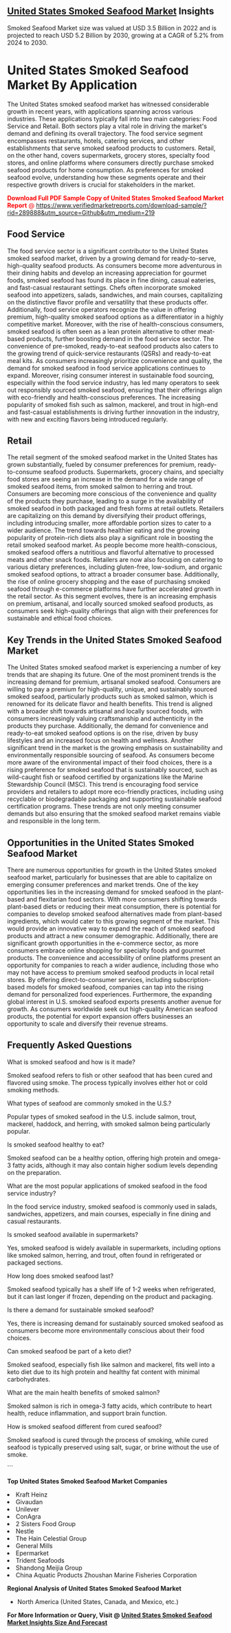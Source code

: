 <h2><a href="https://www.verifiedmarketreports.com/download-sample/?rid=289888&amp;utm_source=Github&amp;utm_medium=219" target="_blank">United States Smoked Seafood Market</a> Insights</h2><p>Smoked Seafood Market size was valued at USD 3.5 Billion in 2022 and is projected to reach USD 5.2 Billion by 2030, growing at a CAGR of 5.2% from 2024 to 2030.</p><p> <h1>United States Smoked Seafood Market By Application</h1> <p>The United States smoked seafood market has witnessed considerable growth in recent years, with applications spanning across various industries. These applications typically fall into two main categories: Food Service and Retail. Both sectors play a vital role in driving the market's demand and defining its overall trajectory. The food service segment encompasses restaurants, hotels, catering services, and other establishments that serve smoked seafood products to customers. Retail, on the other hand, covers supermarkets, grocery stores, specialty food stores, and online platforms where consumers directly purchase smoked seafood products for home consumption. As preferences for smoked seafood evolve, understanding how these segments operate and their respective growth drivers is crucial for stakeholders in the market. <p><span class=""><span style="color: #ff0000;"><strong>Download Full PDF Sample Copy of United States Smoked Seafood Market Report</strong> @ </span><a href="https://www.verifiedmarketreports.com/download-sample/?rid=289888&amp;utm_source=Github&amp;utm_medium=219" target="_blank">https://www.verifiedmarketreports.com/download-sample/?rid=289888&amp;utm_source=Github&amp;utm_medium=219</a></span></p> </p> <h2>Food Service</h2> <p>The food service sector is a significant contributor to the United States smoked seafood market, driven by a growing demand for ready-to-serve, high-quality seafood products. As consumers become more adventurous in their dining habits and develop an increasing appreciation for gourmet foods, smoked seafood has found its place in fine dining, casual eateries, and fast-casual restaurant settings. Chefs often incorporate smoked seafood into appetizers, salads, sandwiches, and main courses, capitalizing on the distinctive flavor profile and versatility that these products offer. Additionally, food service operators recognize the value in offering premium, high-quality smoked seafood options as a differentiator in a highly competitive market. Moreover, with the rise of health-conscious consumers, smoked seafood is often seen as a lean protein alternative to other meat-based products, further boosting demand in the food service sector. The convenience of pre-smoked, ready-to-eat seafood products also caters to the growing trend of quick-service restaurants (QSRs) and ready-to-eat meal kits. As consumers increasingly prioritize convenience and quality, the demand for smoked seafood in food service applications continues to expand. Moreover, rising consumer interest in sustainable food sourcing, especially within the food service industry, has led many operators to seek out responsibly sourced smoked seafood, ensuring that their offerings align with eco-friendly and health-conscious preferences. The increasing popularity of smoked fish such as salmon, mackerel, and trout in high-end and fast-casual establishments is driving further innovation in the industry, with new and exciting flavors being introduced regularly. <h2>Retail</h2> <p>The retail segment of the smoked seafood market in the United States has grown substantially, fueled by consumer preferences for premium, ready-to-consume seafood products. Supermarkets, grocery chains, and specialty food stores are seeing an increase in the demand for a wide range of smoked seafood items, from smoked salmon to herring and trout. Consumers are becoming more conscious of the convenience and quality of the products they purchase, leading to a surge in the availability of smoked seafood in both packaged and fresh forms at retail outlets. Retailers are capitalizing on this demand by diversifying their product offerings, including introducing smaller, more affordable portion sizes to cater to a wider audience. The trend towards healthier eating and the growing popularity of protein-rich diets also play a significant role in boosting the retail smoked seafood market. As people become more health-conscious, smoked seafood offers a nutritious and flavorful alternative to processed meats and other snack foods. Retailers are now also focusing on catering to various dietary preferences, including gluten-free, low-sodium, and organic smoked seafood options, to attract a broader consumer base. Additionally, the rise of online grocery shopping and the ease of purchasing smoked seafood through e-commerce platforms have further accelerated growth in the retail sector. As this segment evolves, there is an increasing emphasis on premium, artisanal, and locally sourced smoked seafood products, as consumers seek high-quality offerings that align with their preferences for sustainable and ethical food choices. <h2>Key Trends in the United States Smoked Seafood Market</h2> <p>The United States smoked seafood market is experiencing a number of key trends that are shaping its future. One of the most prominent trends is the increasing demand for premium, artisanal smoked seafood. Consumers are willing to pay a premium for high-quality, unique, and sustainably sourced smoked seafood, particularly products such as smoked salmon, which is renowned for its delicate flavor and health benefits. This trend is aligned with a broader shift towards artisanal and locally sourced foods, with consumers increasingly valuing craftsmanship and authenticity in the products they purchase. Additionally, the demand for convenience and ready-to-eat smoked seafood options is on the rise, driven by busy lifestyles and an increased focus on health and wellness. Another significant trend in the market is the growing emphasis on sustainability and environmentally responsible sourcing of seafood. As consumers become more aware of the environmental impact of their food choices, there is a rising preference for smoked seafood that is sustainably sourced, such as wild-caught fish or seafood certified by organizations like the Marine Stewardship Council (MSC). This trend is encouraging food service providers and retailers to adopt more eco-friendly practices, including using recyclable or biodegradable packaging and supporting sustainable seafood certification programs. These trends are not only meeting consumer demands but also ensuring that the smoked seafood market remains viable and responsible in the long term. <h2>Opportunities in the United States Smoked Seafood Market</h2> <p>There are numerous opportunities for growth in the United States smoked seafood market, particularly for businesses that are able to capitalize on emerging consumer preferences and market trends. One of the key opportunities lies in the increasing demand for smoked seafood in the plant-based and flexitarian food sectors. With more consumers shifting towards plant-based diets or reducing their meat consumption, there is potential for companies to develop smoked seafood alternatives made from plant-based ingredients, which would cater to this growing segment of the market. This would provide an innovative way to expand the reach of smoked seafood products and attract a new consumer demographic. Additionally, there are significant growth opportunities in the e-commerce sector, as more consumers embrace online shopping for specialty foods and gourmet products. The convenience and accessibility of online platforms present an opportunity for companies to reach a wider audience, including those who may not have access to premium smoked seafood products in local retail stores. By offering direct-to-consumer services, including subscription-based models for smoked seafood, companies can tap into the rising demand for personalized food experiences. Furthermore, the expanding global interest in U.S. smoked seafood exports presents another avenue for growth. As consumers worldwide seek out high-quality American seafood products, the potential for export expansion offers businesses an opportunity to scale and diversify their revenue streams. <h2>Frequently Asked Questions</h2> <p>What is smoked seafood and how is it made?</p> <p>Smoked seafood refers to fish or other seafood that has been cured and flavored using smoke. The process typically involves either hot or cold smoking methods.</p> <p>What types of seafood are commonly smoked in the U.S.?</p> <p>Popular types of smoked seafood in the U.S. include salmon, trout, mackerel, haddock, and herring, with smoked salmon being particularly popular.</p> <p>Is smoked seafood healthy to eat?</p> <p>Smoked seafood can be a healthy option, offering high protein and omega-3 fatty acids, although it may also contain higher sodium levels depending on the preparation.</p> <p>What are the most popular applications of smoked seafood in the food service industry?</p> <p>In the food service industry, smoked seafood is commonly used in salads, sandwiches, appetizers, and main courses, especially in fine dining and casual restaurants.</p> <p>Is smoked seafood available in supermarkets?</p> <p>Yes, smoked seafood is widely available in supermarkets, including options like smoked salmon, herring, and trout, often found in refrigerated or packaged sections.</p> <p>How long does smoked seafood last?</p> <p>Smoked seafood typically has a shelf life of 1-2 weeks when refrigerated, but it can last longer if frozen, depending on the product and packaging.</p> <p>Is there a demand for sustainable smoked seafood?</p> <p>Yes, there is increasing demand for sustainably sourced smoked seafood as consumers become more environmentally conscious about their food choices.</p> <p>Can smoked seafood be part of a keto diet?</p> <p>Smoked seafood, especially fish like salmon and mackerel, fits well into a keto diet due to its high protein and healthy fat content with minimal carbohydrates.</p> <p>What are the main health benefits of smoked salmon?</p> <p>Smoked salmon is rich in omega-3 fatty acids, which contribute to heart health, reduce inflammation, and support brain function.</p> <p>How is smoked seafood different from cured seafood?</p> <p>Smoked seafood is cured through the process of smoking, while cured seafood is typically preserved using salt, sugar, or brine without the use of smoke.</p> ```</p><p><strong>Top United States Smoked Seafood Market Companies</strong></p><div data-test-id=""><p><li>Kraft Heinz</li><li> Givaudan</li><li> Unilever</li><li> ConAgra</li><li> 2 Sisters Food Group</li><li> Nestle</li><li> The Hain Celestial Group</li><li> General Mills</li><li> Epermarket</li><li> Trident Seafoods</li><li> Shandong Meijia Group</li><li> China Aquatic Products Zhoushan Marine Fisheries Corporation</li></p><div><strong>Regional Analysis of&nbsp;United States Smoked Seafood Market</strong></div><ul><li dir="ltr"><p dir="ltr">North America&nbsp;(United States, Canada, and Mexico, etc.)</p></li></ul><p><strong>For More Information or Query, Visit @&nbsp;</strong><strong><a href="https://www.verifiedmarketreports.com/product/smoked-seafood-market/?utm_source=Github&amp;utm_medium=219" target="_blank">United States Smoked Seafood Market Insights Size And Forecast</a></strong></p></div>
